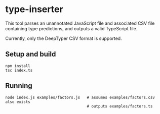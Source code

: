 # type-inserter

This tool parses an unannotated JavaScript file and associated CSV file
containing type predictions, and outputs a valid TypeScript file.

Currently, only the DeepTyper CSV format is supported.

## Setup and build

    npm install
    tsc index.ts

## Running

    node index.js examples/factors.js   # assumes examples/factors.csv also exists
                                        # outputs examples/factors.ts
